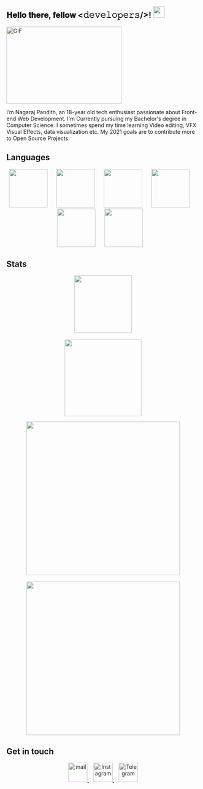 <div align="left">
<h2> 𝐇𝐞𝐥𝐥𝐨 𝐭𝐡𝐞𝐫𝐞, 𝐟𝐞𝐥𝐥𝐨𝐰 <𝚍𝚎𝚟𝚎𝚕𝚘𝚙𝚎𝚛𝚜/>! <img src="https://user-images.githubusercontent.com/42378118/110234147-e3259600-7f4e-11eb-95be-0c4047144dea.gif" width="30"></h2>
</div>
<img align="center" alt="GIF" height="200px" width="300px" src='https://github.com/abhisheknaiidu/abhisheknaiidu/blob/master/code.gif?raw=true' />

I’m Nagaraj Pandith, an 18-year old tech enthusiast passionate about Front-end Web Development. I'm Currently pursuing my Bachelor's degree in Computer Science. I sometimes spend my time learning Video editing, VFX Visual Effects, data visualization etc. My 2021 goals are to contribute more to Open Source Projects. 
     
## Languages
<p align="center">
<img src="https://camo.githubusercontent.com/1141fa873ae7371cd6b723fef0cd57ca14923123983844571416854b7f5e8fb6/68747470733a2f2f6564656e742e6769746875622e696f2f537570657254696e7949636f6e732f696d616765732f7376672f63706c7573706c75732e737667" height="100px">&nbsp;&nbsp;&nbsp;&nbsp;&nbsp;
<img src="https://camo.githubusercontent.com/72e5df59529a42423d671ba4c02bfb327d917517bfff18595c5e5dc17a5abece/68747470733a2f2f6564656e742e6769746875622e696f2f537570657254696e7949636f6e732f696d616765732f7376672f68746d6c352e737667" height="100px">&nbsp;&nbsp;&nbsp;&nbsp;&nbsp;
<img src="https://camo.githubusercontent.com/b788527f604d8e727fcc90d721984125bced85c8a1c9f8da69c6c4a3e51df3c5/68747470733a2f2f6564656e742e6769746875622e696f2f537570657254696e7949636f6e732f696d616765732f7376672f637373332e737667"  height="100px">&nbsp;&nbsp;&nbsp;&nbsp;&nbsp;
<img src="https://camo.githubusercontent.com/3a61a49321fba37513904864aee93be1873b05f2cb84b9c13a5dfbb534ac17fa/68747470733a2f2f6564656e742e6769746875622e696f2f537570657254696e7949636f6e732f696d616765732f7376672f736173732e737667" height="100px">&nbsp;&nbsp;&nbsp;&nbsp;&nbsp;
<img src="https://camo.githubusercontent.com/9496882abd182958bcea4238ab44f7eb8928d7a4144c150f18f6c55ceb9b4490/68747470733a2f2f6564656e742e6769746875622e696f2f537570657254696e7949636f6e732f696d616765732f7376672f6a6176617363726970742e737667" height="100px">&nbsp;&nbsp;&nbsp;&nbsp;&nbsp;
<img src="https://camo.githubusercontent.com/aa96ee3a3352c9c3c2161d3e95698d0885a277ab85d617fe77912627d37a3959/68747470733a2f2f6564656e742e6769746875622e696f2f537570657254696e7949636f6e732f696d616765732f7376672f707974686f6e2e737667" height="100px">&nbsp;&nbsp;&nbsp;&nbsp
</p>

## Stats
<p align = "center">
 <img src = "https://img.shields.io/youtube/channel/views/UCGdfbV6KfEmSKlezs4EsEFw" width="150">
 <br>
 <br>
 <img src = "https://img.shields.io/youtube/channel/subscribers/UCGdfbV6KfEmSKlezs4EsEFw?style=social" width="200">
</p>

<p align = "center">
  <img src = "https://github-readme-stats.vercel.app/api?username=nagarajpandith&count_private=true" width = 400>
  <br>
  <br>
  <img src = "https://github-readme-streak-stats.herokuapp.com?user=nagarajpandith" width = 400>
</p>

## Get in touch
<p align="center">
    <a href="mailto:nagaraj.pandith2002@gmail.com" target="_blank">
    <img src="https://camo.githubusercontent.com/4a3dd8d10a27c272fd04b2ce8ed1a130606f95ea6a76b5e19ce8b642faa18c27/68747470733a2f2f6564656e742e6769746875622e696f2f537570657254696e7949636f6e732f696d616765732f7376672f676d61696c2e737667" height="50px" alt="mail"/>
    </a>&nbsp;&nbsp;
    <a href="https://instagram.com/nagarajpandithh" target="_blank">
    <img src="https://camo.githubusercontent.com/c9dacf0f25a1489fdbc6c0d2b41cda58b77fa210a13a886d6f99e027adfbd358/68747470733a2f2f6564656e742e6769746875622e696f2f537570657254696e7949636f6e732f696d616765732f7376672f696e7374616772616d2e737667" height="50px" alt="Instagram"/>
    </a>&nbsp;&nbsp;
     <a href="https://t.me/hashclan" target="_blank">
    <img src="https://camo.githubusercontent.com/f4b401dd7cd9b7840fd31acafd49e151a80e4c9600bf219934461b96dd98e013/68747470733a2f2f6564656e742e6769746875622e696f2f537570657254696e7949636f6e732f696d616765732f7376672f74656c656772616d2e737667" height="50px" alt="Telegram"/>
    </a>

<!---
nagarajpandith/nagarajpandith is a ✨ special ✨ repository because its `README.md` (this file) appears on your GitHub profile.
You can click the Preview link to take a look at your changes.
--->
